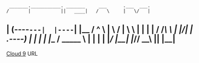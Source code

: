      _______.___________. _______     ___      .___  ___. 
    /       |           ||   ____|   /   \     |   \/   | 
   |   (----`---|  |----`|  |__     /  ^  \    |  \  /  | 
    \   \       |  |     |   __|   /  /_\  \   |  |\/|  | 
.----)   |      |  |     |  |____ /  _____  \  |  |  |  | 
|_______/       |__|     |_______/__/     \__\ |__|  |__| 
---------------------------------------------------------

[Cloud 9](https://github.com/Mute1946/Steam) URL
